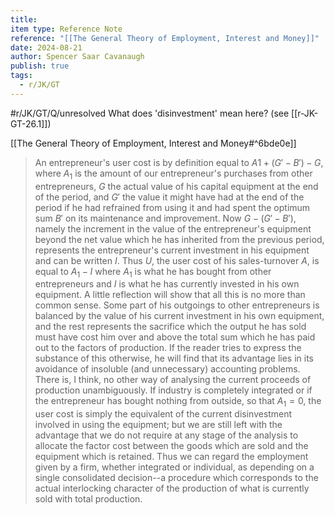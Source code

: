 ```yaml
---
title: 
item type: Reference Note
reference: "[[The General Theory of Employment, Interest and Money]]"
date: 2024-08-21
author: Spencer Saar Cavanaugh
publish: true
tags:
  - r/JK/GT
---
```

#r/JK/GT/Q/unresolved  What does 'disinvestment' mean here? (see [[r-JK-GT-26.1]])

[[The General Theory of Employment, Interest and Money#^6bde0e]]

> An entrepreneur's user cost is by definition equal to $A 1 + (G' − B') − G$, where $A_1$ is the amount of our entrepreneur's purchases from other entrepreneurs, $G$ the actual value of his capital equipment at the end of the period, and $G'$ the value it might have had at the end of the period if he had refrained from using it and had spent the optimum sum $B'$ on its maintenance and improvement. Now $G − (G' − B')$, namely the increment in the value of the entrepreneur's equipment beyond the net value which he has inherited from the previous period, represents the entrepreneur's current investment in his equipment and can be written $I$. Thus $U$, the user cost of his sales-turnover $A$, is equal to $A_1 − I$ where $A_1$ is what he has bought from other entrepreneurs and $I$ is what he has currently invested in his own equipment. A little reflection will show that all this is no more than common sense. Some part of his outgoings to other entrepreneurs is balanced by the value of his current investment in his own equipment, and the rest represents the sacrifice which the output he has sold must have cost him over and above the total sum which he has paid out to the factors of production. If the reader tries to express the substance of this otherwise, he will find that its advantage lies in its avoidance of insoluble (and unnecessary) accounting problems. There is, I think, no other way of analysing the current proceeds of production unambiguously. If industry is completely integrated or if the entrepreneur has bought nothing from outside, so that $A_1 = 0$, the user cost is simply the equivalent of the current disinvestment involved in using the equipment; but we are still left with the advantage that we do not require at any stage of the analysis to allocate the factor cost between the goods which are sold and the equipment which is retained. Thus we can regard the employment given by a firm, whether integrated or individual, as depending on a single consolidated decision--a procedure which corresponds to the actual interlocking character of the production of what is currently sold with total production.
